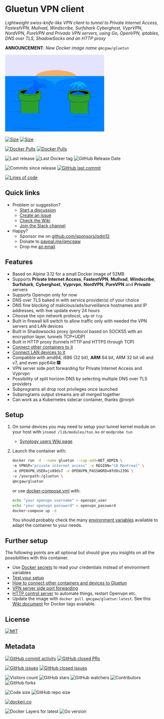 # Gluetun VPN client

*Lightweight swiss-knife-like VPN client to tunnel to Private Internet Access, FastestVPN,
Mullvad, Windscribe, Surfshark Cyberghost, VyprVPN, NordVPN, PureVPN and Privado VPN servers, using Go, OpenVPN, iptables, DNS over TLS, ShadowSocks and an HTTP proxy*

**ANNOUNCEMENT**: *New Docker image name `qmcgaw/gluetun`*

<img height="250" src="https://raw.githubusercontent.com/qdm12/gluetun/master/title.svg?sanitize=true">

[![Size](https://img.shields.io/docker/image-size/qmcgaw/gluetun?sort=semver&label=Last%20released%20image)](https://hub.docker.com/r/qmcgaw/gluetun/tags?page=1&ordering=last_updated)
[![Size](https://img.shields.io/docker/image-size/qmcgaw/gluetun/latest?label=Latest%20image)](https://hub.docker.com/r/qmcgaw/gluetun/tags)

[![Docker Pulls](https://img.shields.io/docker/pulls/qmcgaw/private-internet-access.svg)](https://hub.docker.com/r/qmcgaw/private-internet-access)
[![Docker Pulls](https://img.shields.io/docker/pulls/qmcgaw/gluetun.svg)](https://hub.docker.com/r/qmcgaw/gluetun)

![Last release](https://img.shields.io/github/release/qdm12/gluetun?label=Last%20release)
![Last Docker tag](https://img.shields.io/docker/v/qmcgaw/gluetun?sort=semver&label=Last%20Docker%20tag)
![GitHub Release Date](https://img.shields.io/github/release-date/qdm12/gluetun?label=Last%20release%20date)

![Commits since release](https://img.shields.io/github/commits-since/qdm12/gluetun/latest?sort=semver)
[![GitHub last commit](https://img.shields.io/github/last-commit/qdm12/gluetun.svg)](https://github.com/qdm12/gluetun/commits)

[![Lines of code](https://img.shields.io/tokei/lines/github/qdm12/gluetun)](https://github.com/qdm12/gluetun)

## Quick links

- Problem or suggestion?
  - [Start a discussion](https://github.com/qdm12/gluetun/discussions)
  - [Create an issue](https://github.com/qdm12/gluetun/issues)
  - [Check the Wiki](https://github.com/qdm12/gluetun/wiki)
  - [Join the Slack channel](https://join.slack.com/t/qdm12/shared_invite/enQtOTE0NjcxNTM1ODc5LTYyZmVlOTM3MGI4ZWU0YmJkMjUxNmQ4ODQ2OTAwYzMxMTlhY2Q1MWQyOWUyNjc2ODliNjFjMDUxNWNmNzk5MDk)
- Happy?
  - Sponsor me on [github.com/sponsors/qdm12](https://github.com/sponsors/qdm12)
  - Donate to [paypal.me/qmcgaw](https://www.paypal.me/qmcgaw)
  - Drop me [an email](mailto:quentin.mcgaw@gmail.com)

## Features

- Based on Alpine 3.12 for a small Docker image of 52MB
- Supports **Private Internet Access**, **FastestVPN**, **Mullvad**, **Windscribe**, **Surfshark**, **Cyberghost**, **Vyprvpn**, **NordVPN**, **PureVPN** and **Privado** servers
- Supports Openvpn only for now
- DNS over TLS baked in with service provider(s) of your choice
- DNS fine blocking of malicious/ads/surveillance hostnames and IP addresses, with live update every 24 hours
- Choose the vpn network protocol, `udp` or `tcp`
- Built in firewall kill switch to allow traffic only with needed the VPN servers and LAN devices
- Built in Shadowsocks proxy (protocol based on SOCKS5 with an encryption layer, tunnels TCP+UDP)
- Built in HTTP proxy (tunnels HTTP and HTTPS through TCP)
- [Connect other containers to it](https://github.com/qdm12/gluetun/wiki/Connect-to-gluetun)
- [Connect LAN devices to it](https://github.com/qdm12/gluetun/wiki/Connect-to-gluetun)
- Compatible with amd64, i686 (32 bit), **ARM** 64 bit, ARM 32 bit v6 and v7, and even ppc64le 🎆
- VPN server side port forwarding for Private Internet Access and Vyprvpn
- Possibility of split horizon DNS by selecting multiple DNS over TLS providers
- Subprograms all drop root privileges once launched
- Subprograms output streams are all merged together
- Can work as a Kubernetes sidecar container, thanks @rorph

## Setup

1. On some devices you may need to setup your tunnel kernel module on your host with `insmod /lib/modules/tun.ko` or `modprobe tun`
    - [Synology users Wiki page](https://github.com/qdm12/gluetun/wiki/Synology-setup)
1. Launch the container with:

    ```bash
    docker run -d --name gluetun --cap-add=NET_ADMIN \
    -e VPNSP="private internet access" -e REGION="CA Montreal" \
    -e OPENVPN_USER=js89ds7 -e OPENVPN_PASSWORD=8fd9s239G \
    -v /yourpath:/gluetun \
    qmcgaw/gluetun
    ```

    or use [docker-compose.yml](https://github.com/qdm12/gluetun/blob/master/docker-compose.yml) with:

    ```bash
    echo "your openvpn username" > openvpn_user
    echo "your openvpn password" > openvpn_password
    docker-compose up -d
    ```

    You should probably check the many [environment variables](https://github.com/qdm12/gluetun/wiki/Environment-variables) available to adapt the container to your needs.

## Further setup

The following points are all optional but should give you insights on all the possibilities with this container.

- Use [Docker secrets](https://github.com/qdm12/gluetun/wiki/Docker-secrets) to read your credentials instead of environment variables
- [Test your setup](https://github.com/qdm12/gluetun/wiki/Test-your-setup)
- [How to connect other containers and devices to Gluetun](https://github.com/qdm12/gluetun/wiki/Connect-to-gluetun)
- [VPN server side port forwarding](https://github.com/qdm12/gluetun/wiki/Port-forwarding)
- [HTTP control server](https://github.com/qdm12/gluetun/wiki/HTTP-Control-server) to automate things, restart Openvpn etc.
- Update the image with `docker pull qmcgaw/gluetun:latest`. See this [Wiki document](https://github.com/qdm12/gluetun/wiki/Docker-image-tags) for Docker tags available.

## License

[![MIT](https://img.shields.io/github/license/qdm12/gluetun)](https://github.com/qdm12/gluetun/master/LICENSE)

## Metadata

[![GitHub commit activity](https://img.shields.io/github/commit-activity/y/qdm12/gluetun.svg)](https://github.com/qdm12/gluetun/commits)
[![GitHub closed PRs](https://img.shields.io/github/issues-pr-closed/qdm12/gluetun.svg)](https://github.com/qdm12/gluetun/pulls?q=is%3Apr+is%3Aclosed)

[![GitHub issues](https://img.shields.io/github/issues/qdm12/gluetun.svg)](https://github.com/qdm12/gluetun/issues)
[![GitHub closed issues](https://img.shields.io/github/issues-closed/qdm12/gluetun.svg)](https://github.com/qdm12/gluetun/issues?q=is%3Aissue+is%3Aclosed)

![Visitors count](https://visitor-badge.laobi.icu/badge?page_id=gluetun.readme)
![GitHub stars](https://img.shields.io/github/stars/qdm12/gluetun?style=social)
![GitHub watchers](https://img.shields.io/github/watchers/qdm12/gluetun?style=social)
![Contributors](https://img.shields.io/github/contributors/qdm12/gluetun)
![GitHub forks](https://img.shields.io/github/forks/qdm12/gluetun?style=social)

![Code size](https://img.shields.io/github/languages/code-size/qdm12/gluetun)
![GitHub repo size](https://img.shields.io/github/repo-size/qdm12/gluetun)

[![dockeri.co](https://dockeri.co/image/qmcgaw/gluetun)](https://hub.docker.com/r/qmcgaw/gluetun)

![Docker Layers for latest](https://img.shields.io/microbadger/layers/qmcgaw/gluetun/latest?label=Docker%20image%20layers)
![Go version](https://img.shields.io/github/go-mod/go-version/qdm12/gluetun)
